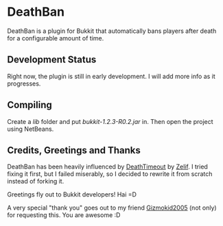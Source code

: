 DeathBan
========

DeathBan is a plugin for Bukkit that automatically bans players after death for a configurable amount of time.

Development Status
------------------

Right now, the plugin is still in early development. I will add more info as it progresses.

Compiling
---------
Create a _lib_ folder and put _bukkit-1.2.3-R0.2.jar_ in. Then open the project using NetBeans.

Credits, Greetings and Thanks
-----------------------------
DeathBan has been heavily influenced by [DeathTimeout](https://github.com/Zelif/DeathTimeout) by [Zelif](https://github.com/Zelif). I tried fixing it first, but I failed miserably, so I decided to rewrite it from scratch instead of forking it.

Greetings fly out to Bukkit developers! Hai =D

A very special "thank you" goes out to my friend [Gizmokid2005](https://github.com/Gizmokid2005) (not only) for requesting this. You are awesome :D